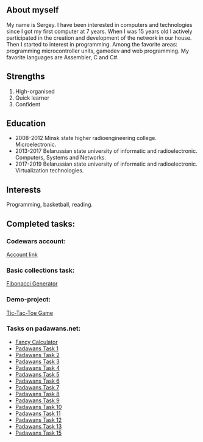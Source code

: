 
## About myself

My name is Sergey. I have been interested in computers and technologies since I got my first computer at 7 years. When I was 15 years old I actively participated in the creation and development of the network in our house. Then I started to interest in programming. Among the favorite areas: programming microcontroller units, gamedev and web programming. My favorite languages are Assembler, C and C#.

## Strengths

1. High-organised
2. Quick learner
3. Confident

## Education
 
- 2008-2012 Minsk state higher radioengineering college. Microelectronic.
- 2013-2017 Belarussian state university of informatic and radioelectronic. Computers, Systems and Networks.
- 2017-2019 Belarussian state university of informatic and radioelectronic. Virtualization technologies.
 
## Interests
 
Programming, basketball, reading.
 
## Completed  tasks:

### Codewars account:
[Account link](https://www.codewars.com/users/Firewind)

### Basic collections task:
[Fibonacci Generator](https://github.com/SZubovich/FibonacciGenerator)

### Demo-project:
[Tic-Tac-Toe Game](https://github.com/SZubovich/TicTacToeGame)

### Tasks on padawans.net:
- [Fancy Calculator](https://github.com/SZubovich/FancyCalc)
- [Padawans Task 1](https://github.com/SZubovich/PadawansTask1)
- [Padawans Task 2](https://github.com/SZubovich/PadawansTask2)
- [Padawans Task 3](https://github.com/SZubovich/PadawansTask3)
- [Padawans Task 4](https://github.com/SZubovich/PadawansTask4)
- [Padawans Task 5](https://github.com/SZubovich/PadawansTask5)
- [Padawans Task 6](https://github.com/SZubovich/PadawansTask6)
- [Padawans Task 7](https://github.com/SZubovich/PadawansTask7)
- [Padawans Task 8](https://github.com/SZubovich/PadawansTask8)
- [Padawans Task 9](https://github.com/SZubovich/PadawansTask9)
- [Padawans Task 10](https://github.com/SZubovich/PadawansTask10)
- [Padawans Task 11](https://github.com/SZubovich/PadawansTask11)
- [Padawans Task 12](https://github.com/SZubovich/PadawansTask12)
- [Padawans Task 13](https://github.com/SZubovich/PadawansTask13)
- [Padawans Task 15](https://github.com/SZubovich/PadawansTask15)
